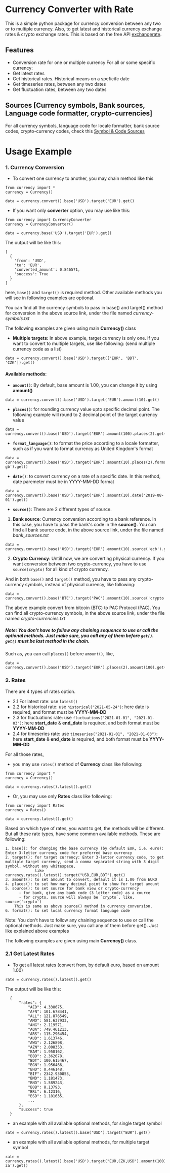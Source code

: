 # Currency Converter with Rate

This is a simple python package for currency conversion between any two or to multiple currency. Also, to get latest and historical currency exchange rates & crypto exchange rates. This is based on the free API [exchangerate](https://exchangerate.host).

## Features

- Conversion rate for one or multiple currency
For all or some specific currency:
- Get latest rates
- Get historical rates. Historical means on a speficifc date
- Get timeseries rates, between any two dates
- Get fluctuation rates,  between any two dates


## Sources [Currency symbols, Bank sources, Language code formatter, crypto-currencies]

For all currency symbols, language code for locale formatter, bank source codes, crypto-currency codes, check this  [Symbol & Code Sources](https://gist.github.com/NazemMahmud/1228e03fcc796cfbdba60069a1e6381e)

# Usage Example


### 1. Currency Conversion
- To convert one currency to another, you may chain method like this
```
from currency import *
currency = Currency()

data = currency.convert().base('USD').target('EUR').get()
```
- If you want only **converter** option, you may use like this:
```
from currency import CurrencyConverter
currency = CurrencyConverter()

data = currency.base('USD').target('EUR').get()
```
The output will be like this:
```
[
  {
    'from': 'USD', 
    'to': 'EUR', 
    'converted_amount': 0.846571, 
    'success': True
  }
]
```
here, `base()` and `target()` is required method. Other available methods you will see in following examples are optional. 

You can find all the currency symbols to pass in base() and target() method for conversion in the above source link, under the file named *currency-symbols.txt*

The following examples are given using main **Currency()** class

- **Multiple targets:** In above example, target currency is only one. If you want to convert to multiple targets, use like following: (send multiple currency code as a list)
```
data = currency.convert().base('USD').target(['EUR', 'BDT', 'CZK']).get()
```
#### Available methods:

- **`amount()`**: By default, base amount is 1.00, you can change it by using **amount()**
```
data = currency.convert().base('USD').target('EUR').amount(10).get()
```
- **`places()`**: for rounding currency value upto specific decimal point. The following example will round to 2 decimal point of the target currency value
```
data = currency.convert().base('USD').target('EUR').amount(100).places(2).get()
```
- **`format_language()`**: to format the price according to a locale formatter, such as if you want to format currency as United Kingdom's format
```
data = currency.convert().base('USD').target('EUR').amount(10).places(2).format_language('en-gb').get()
```
- **`date()`**: to convert currency on a rate of a specific date. In this method, date paremeter must be in YYYY-MM-DD format 
```
data = currency.convert().base('USD').target('EUR').amount(10).date('2019-08-01').get()
```

- **`source()`**: There are 2 different types of source.
1. **Bank source**: Currency conversion according to a bank reference. In this case, you have to pass the bank's code in the **source()**. You can find all bank source code, in the above source link, under the file named *bank_sources.txt*
```
data = currency.convert().base('USD').target('EUR').amount(10).source('ecb').get()
```

2. **Crypto Currency**: Untill now, we are converting physical currency. If you want conversion between two crypto-currency, you have to use `source(crypto)` for all kind of crypto currency. 

And in both `base()` and `target()` method, you have to pass any crypto-currency symbols, instead of physical currency, like following:
```
data = currency.convert().base('BTC').target('PAC').amount(10).source('crypto').get()
```
The above example convert from bitcoin (BTC) to PAC Protocol (PAC). You can find all crypto-currency symbols, in the above source link, under the file named *crypto-currencies.txt*

##### Note: You don't have to follow any chaining sequence to use or call the optional methods. Just make sure, you call any of them before `get()`. `get()` must be last method in the chain.

Such as, you can call `places()` before `amount()`, like,
```
data = currency.convert().base('USD').target('EUR').places(2).amount(100).get()
```

### 2. Rates
There are 4 types of rates option. 
- 2.1 For latest rate: use `latest()`
- 2.2 for historical rate: use `historical("2021-05-24")`: here date is required, and format must be **YYYY-MM-DD**
- 2.3 for fluctuations rate: use `fluctuations("2021-01-01", "2021-01-03")`: here **start_date** & **end_date** is required, and both format must be **YYYY-MM-DD**
- 2.4 for timeseries rate: use `timeseries("2021-01-01", "2021-01-03")`: here **start_date** & **end_date** is required, and both format must be **YYYY-MM-DD**

For all those rates, 
- you may use `rates()` method of **Currency** class like following:
```
from currency import *
currency = Currency()

data = currency.rates().latest().get()
```
- Or, you may use only **Rates** class like following:
```
from currency import Rates
currency = Rates()

data = currency.latest().get()
```

Based on which type of rates, you want to get, the methods will be different. But all these rate types, have some common available methods. These are following:

    1. base(): for changing the base currency (by default EUR, i.e. euro): Enter 3-letter currency code for preferred base currency
    2. target(): for target currency: Enter 3-letter currency code, to get multiple target currency, send a comma separated string with 3 digit symbol, without any whitespace, 
                 like  currency.rates().latest().target("USD,EUR,BDT").get()
    3. amount(): to set amount to convert, default it is 1.00 from EURO
    4. places(): to set how many decimal point to show for target amount
    5. source(): to set source for bank view or crypto-currency
          - for bank, give any bank code (3 letter code) as a cource
          - for crypto, source will always be `crypto`, like, source('crypto')
        This is same as above source() method in currency conversion.
    6. format(): to set local currency format language code

Note: You don't have to follow any chaining sequence to use or call the optional methods. Just make sure, you call any of them before get(). Just like explained above examples

The following examples are given using main **Currency()** class.

### 2.1 Get Latest Rates
- To get all latest rates (convert from, by default euro, based on amount 1.00)
```
rate = currency.rates().latest().get()
```
The output will be like this:

      {
          "rates": {
              "AED": 4.338675,
              "AFN": 101.678441,
              "ALL": 121.876549,
              "AMD": 581.637933,
              "ANG": 2.119571,
              "AOA": 749.461213,
              "ARS": 115.296454,
              "AUD": 1.613746,
              "AWG": 2.126898,
              "AZN": 2.008353,
              "BAM": 1.958162,
              "BBD": 2.362678,
              "BDT": 100.615467,
              "BGN": 1.956466,
              "BHD": 0.446148,
              "BIF": 2342.930853,
              "BMD": 1.181473,
              "BND": 1.589243,
              "BOB": 8.13793,
              "BRL": 6.12316,
              "BSD": 1.181635,
              ...
          },
          "success": true
      }

- an example with all available optional methods, for single target symbol
```
rate = currency.rates().latest().base('USD').target("EUR").get()
```
- an example with all available optional methods, for multiple target symbol
```
rate = currency.rates().latest().base('USD').target("EUR,CZK,USD").amount(100).places(2).source('ecb').format('en-za').get()
```
